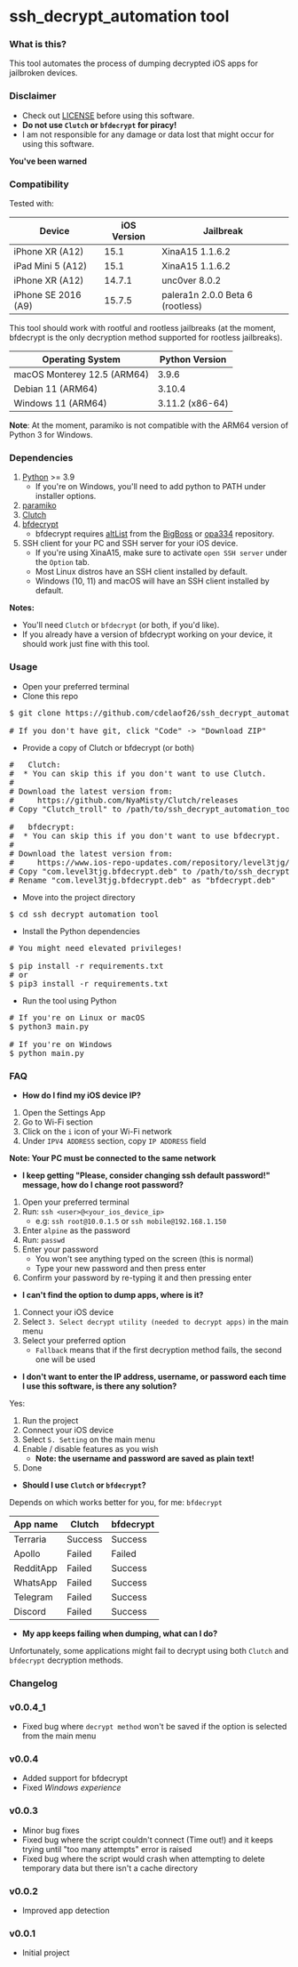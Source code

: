 # ssh_decrypt_automation tool

### What is this?

This tool automates the process of dumping decrypted iOS apps for jailbroken devices.

### Disclaimer

- Check out [LICENSE](LICENSE) before using this software.
- **Do not use `Clutch` or `bfdecrypt` for piracy!**
- I am not responsible for any damage or data lost that might occur for using this software.

**You've been warned**

### Compatibility

Tested with:

| Device               | iOS Version | Jailbreak                        |
|----------------------|-------------|----------------------------------|
| iPhone XR      (A12) | 15.1        | XinaA15 1.1.6.2                  |
| iPad Mini 5    (A12) | 15.1        | XinaA15 1.1.6.2                  |
| iPhone XR      (A12) | 14.7.1      | unc0ver 8.0.2                    |
| iPhone SE 2016 (A9)  | 15.7.5      | palera1n 2.0.0 Beta 6 (rootless) |

This tool should work with rootful and rootless jailbreaks (at the moment, bfdecrypt is the only decryption method supported for rootless jailbreaks).

| Operating System            | Python Version  |
|-----------------------------|-----------------|
| macOS Monterey 12.5 (ARM64) | 3.9.6           |
| Debian 11           (ARM64) | 3.10.4          |
| Windows 11          (ARM64) | 3.11.2 (x86-64) |

**Note**: At the moment, paramiko is not compatible with the ARM64 version of Python 3 for Windows.

### Dependencies 

1. [Python](https://www.python.org/downloads/) >= 3.9
   - If you're on Windows, you'll need to add python to PATH under installer options.
2. [paramiko](https://pypi.org/project/paramiko/)
3. [Clutch](https://github.com/NyaMisty/Clutch/)
4. [bfdecrypt](https://level3tjg.me/repo/depictions/?p=com.level3tjg.bfdecrypt)
   - bfdecrypt requires [altList](https://github.com/opa334/AltList) from the [BigBoss](http://apt.thebigboss.org/repofiles/cydia/) or [opa334](https://opa334.github.io/) repository.
5. SSH client for your PC and SSH server for your iOS device.
   - If you're using XinaA15, make sure to activate `open SSH server` under the `Option` tab.
   - Most Linux distros have an SSH client installed by default.
   - Windows (10, 11) and macOS will have an SSH client installed by default.

**Notes:**
- You'll need `Clutch` or `bfdecrypt` (or both, if you'd like).
- If you already have a version of bfdecrypt working on your device, it should work just fine with this tool.

### Usage

- Open your preferred terminal
- Clone this repo

<pre>
$ git clone https://github.com/cdelaof26/ssh_decrypt_automation_tool.git

# If you don't have git, click "Code" -> "Download ZIP"
</pre>

- Provide a copy of Clutch or bfdecrypt (or both)

<pre>
#   Clutch:
#  * You can skip this if you don't want to use Clutch.
#
# Download the latest version from: 
#     https://github.com/NyaMisty/Clutch/releases
# Copy "Clutch_troll" to /path/to/ssh_decrypt_automation_tool

#   bfdecrypt:
#  * You can skip this if you don't want to use bfdecrypt.
#
# Download the latest version from: 
#     https://www.ios-repo-updates.com/repository/level3tjg/package/com.level3tjg.bfdecrypt/
# Copy "com.level3tjg.bfdecrypt.deb" to /path/to/ssh_decrypt_automation_tool
# Rename "com.level3tjg.bfdecrypt.deb" as "bfdecrypt.deb"
</pre>

- Move into the project directory

<pre>
$ cd ssh_decrypt_automation_tool
</pre>

- Install the Python dependencies
<pre>
# You might need elevated privileges!

$ pip install -r requirements.txt
# or
$ pip3 install -r requirements.txt
</pre>

- Run the tool using Python

<pre>
# If you're on Linux or macOS
$ python3 main.py

# If you're on Windows
$ python main.py
</pre>

### FAQ

- **How do I find my iOS device IP?**
1. Open the Settings App
2. Go to Wi-Fi section
3. Click on the `i` icon of your Wi-Fi network
4. Under `IPV4 ADDRESS` section, copy `IP ADDRESS` field

**Note: Your PC must be connected to the same network**

- **I keep getting "Please, consider changing ssh default password!" message, how do I change root password?**
1. Open your preferred terminal
2. Run: `ssh <user>@<your_ios_device_ip>`
   - e.g: `ssh root@10.0.1.5` or `ssh mobile@192.168.1.150`
3. Enter `alpine` as the password
4. Run: `passwd`
5. Enter your password
   - You won't see anything typed on the screen (this is normal)
   - Type your new password and then press enter
6. Confirm your password by re-typing it and then pressing enter

- **I can't find the option to dump apps, where is it?**

1. Connect your iOS device
2. Select `3. Select decrypt utility (needed to decrypt apps)` in the main menu
3. Select your preferred option
   - `Fallback` means that if the first decryption method fails, the second one will be used

- **I don't want to enter the IP address, username, or password each time I use this software, is there any solution?**

Yes:
1. Run the project
2. Connect your iOS device
3. Select `S. Setting` on the main menu
4. Enable / disable features as you wish
   - **Note: the username and password are saved as plain text!**
5. Done

- **Should I use `Clutch` or `bfdecrypt`?**

Depends on which works better for you, for me: `bfdecrypt`

| App name  | Clutch  | bfdecrypt |
|-----------|---------|-----------|
| Terraria  | Success | Success   |
| Apollo    | Failed  | Failed    |
| RedditApp | Failed  | Success   |
| WhatsApp  | Failed  | Success   |
| Telegram  | Failed  | Success   |
| Discord   | Failed  | Success   |

- **My app keeps failing when dumping, what can I do?**

Unfortunately, some applications might fail to decrypt using both `Clutch` and `bfdecrypt` decryption methods. 

### Changelog

### v0.0.4_1
- Fixed bug where `decrypt method` won't be saved if the option 
  is selected from the main menu

### v0.0.4
- Added support for bfdecrypt
- Fixed _Windows experience_

### v0.0.3
- Minor bug fixes
- Fixed bug where the script couldn't connect (Time out!)
  and it keeps trying until "too many attempts" error is raised
- Fixed bug where the script would crash when attempting 
  to delete temporary data but there isn't a cache directory

### v0.0.2
- Improved app detection

### v0.0.1
- Initial project

